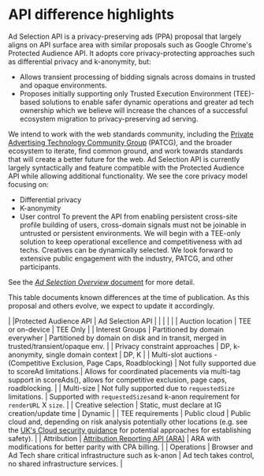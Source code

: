# API difference highlights
Ad Selection API is a privacy-preserving ads (PPA) proposal that largely aligns on API surface area with similar proposals such as Google Chrome's Protected Audience API. It adopts core privacy-protecting approaches such as differential privacy and k-anonymity, but:
- Allows transient processing of bidding signals across domains in trusted and opaque environments.
- Proposes initially supporting only Trusted Execution Environment (TEE)-based solutions to enable safer dynamic operations and greater ad tech ownership which we believe will increase the chances of a successful ecosystem migration to privacy-preserving ad serving.

We intend to work with the web standards community, including the [Private Advertising Technology Community Group](https://patcg.github.io/) (PATCG), and the broader ecosystem to iterate, find common ground, and work towards standards that will create a better future for the web.
Ad Selection API is currently largely syntactically and feature compatible with the Protected Audience API while allowing additional functionality. We see the core privacy model focusing on:

- Differential privacy
- K-anonymity
- User control
To prevent the API from enabling persistent cross-site profile building of users, cross-domain signals must not be joinable in untrusted or persistent environments. We will begin with a TEE-only solution to keep operational excellence and competitiveness with ad techs. Creatives can be dynamically selected.
We look forward to extensive public engagement with the industry, PATCG, and other participants.

See the [_Ad Selection Overview_ document](Ad+Selection+Overview.md) for more detail.

This table documents known differences at the time of publication. As this proposal and others evolve, we expect to update it accordingly.

|  |Protected Audience API | Ad Selection API |
|  |  |  |
| Auction location | TEE or on-device | TEE Only |
| Interest Groups | Partitioned by domain everywher | Partitioned by domain on disk and in transit, merged in trusted/transient/opaque env. |
| Privacy constraint approaches | DP, k-anonymity, single domain context | DP, K |
| Multi-slot auctions - (Competitive Exclusion, Page Caps, Roadblocking) | Not fully supported due to scoreAd limitations.| Allows for coordinated placements via multi-tag support in scoreAds(), allows for competitive exclusion, page caps, roadblocking. |
| Multi-size | Not fully supported due to `requestedSize` limitations. | Supported with `requestedSizes`and k-anon requirement for `renderURL` X `size`. |
| Creative selection | Static, must declare at IG creation/update time | Dynamic |
| TEE requirements | Public cloud | Public cloud and, depending on risk analysis potentially other locations (e.g. see the [UK's Cloud security guidance](https://www.ncsc.gov.uk/collection/cloud/the-cloud-security-principles) for potential approaches for establishing safety). |
| Attribution | [Attribution Reporting API (ARA)](https://developer.chrome.com/en/docs/privacy-sandbox/attribution-reporting/) | ARA with modifications for better parity with CPA billing. |
| Operations | Browser and Ad Tech share  critical infrastructure such as k-anon | Ad tech takes control, no shared infrastructure services. |

